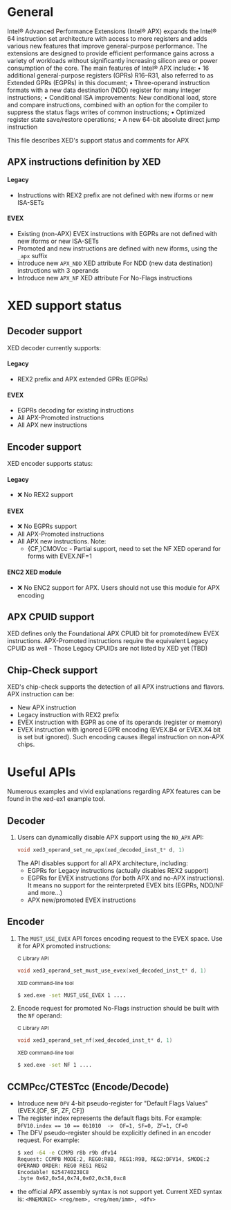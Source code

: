 # General
Intel® Advanced Performance Extensions (Intel® APX) expands the Intel® 64 instruction set architecture with
access to more registers and adds various new features that improve general-purpose performance. The
extensions are designed to provide efficient performance gains across a variety of workloads without
significantly increasing silicon area or power consumption of the core.
The main features of Intel® APX include:
• 16 additional general-purpose registers (GPRs) R16–R31, also referred to as Extended GPRs (EGPRs)
in this document;
• Three-operand instruction formats with a new data destination (NDD) register for many integer
instructions;
• Conditional ISA improvements: New conditional load, store and compare instructions, combined
with an option for the compiler to suppress the status flags writes of common instructions;
• Optimized register state save/restore operations;
• A new 64-bit absolute direct jump instruction

This file describes XED's support status and comments for APX

## APX instructions definition by XED
#### Legacy
- Instructions with REX2 prefix are not defined with new iforms or new ISA-SETs
#### EVEX
- Existing (non-APX) EVEX instructions with EGPRs are not defined with new iforms or new ISA-SETs
- Promoted and new instructions are defined with new iforms, using the `_apx` suffix
- Introduce new `APX_NDD` XED attribute For NDD (new data destination) instructions with 3 operands
- Introduce new `APX_NF` XED attribute For No-Flags instructions

# XED support status
## Decoder support
XED decoder currently supports:
#### Legacy
- REX2 prefix and APX extended GPRs (EGPRs)
#### EVEX 
- EGPRs decoding for existing instructions
- All APX-Promoted instructions
- All APX new instructions

## Encoder support
XED encoder supports status:
#### Legacy
- :x: No REX2 support
#### EVEX 
- :x: No EGPRs support
- All APX-Promoted instructions
- All APX new instructions. Note:
  - {CF,}CMOVcc - Partial support, need to set the NF XED operand for forms with EVEX.NF=1
#### ENC2 XED module
- :x: No ENC2 support for APX. Users should not use this module for APX encoding


## APX CPUID support
XED defines only the Foundational APX CPUID bit for promoted/new EVEX instructions.
APX-Promoted instructions require the equivalent Legacy CPUID as well - Those Legacy 
CPUIDs are not listed by XED yet (TBD)


## Chip-Check support
XED's chip-check supports the detection of all APX instructions and flavors.
APX instruction can be:
- New APX instruction
- Legacy instruction with REX2 prefix
- EVEX instruction with EGPR as one of its operands (register or memory)
- EVEX instruction with ignored EGPR encoding (EVEX.B4 or EVEX.X4 bit is set but ignored). Such encoding causes illegal instruction on non-APX chips. 


# Useful APIs
Numerous examples and vivid explanations regarding APX features can be found in the xed-ex1 example tool.

## Decoder
1. Users can dynamically disable APX support using the `NO_APX` API:
    ```c
    void xed3_operand_set_no_apx(xed_decoded_inst_t* d, 1)
    ```
    The API disables support for all APX architecture, including:
    - EGPRs for Legacy instructions (actually disables REX2 support)
    - EGPRs for EVEX instructions (for both APX and no-APX instructions). It means no support for the reinterpreted EVEX bits (EGPRs, NDD/NF and more...)
    - APX new/promoted EVEX instructions


 ## Encoder
 1. The `MUST_USE_EVEX` API forces encoding request to the EVEX space. Use it for APX promoted instructions:
 
    <sub>C Library API</sub>
    ```c
    void xed3_operand_set_must_use_evex(xed_decoded_inst_t* d, 1)
    ```

    <sub>XED command-line tool</sub>
    ```bash
    $ xed.exe -set MUST_USE_EVEX 1 ....
    ```

2. Encode request for promoted No-Flags instruction should be built with the `NF` operand:

    <sub>C Library API</sub>
    ```c
    void xed3_operand_set_nf(xed_decoded_inst_t* d, 1)
    ```

    <sub>XED command-line tool</sub>
    ```bash
    $ xed.exe -set NF 1 ....
    ```

## CCMPcc/CTESTcc (Encode/Decode)
- Introduce new `DFV` 4-bit pseudo-register for "Default Flags Values" (EVEX.[OF, SF, ZF, CF])
- The register index represents the default flags bits. For example: `DFV10.index == 10 == 0b1010  ->  OF=1, SF=0, ZF=1, CF=0`
- The DFV pseudo-register should be explicitly defined in an encoder request. For example:
    ```bash
    $ xed -64 -e CCMPB r8b r9b dfv14
    Request: CCMPB MODE:2, REG0:R8B, REG1:R9B, REG2:DFV14, SMODE:2
    OPERAND ORDER: REG0 REG1 REG2 
    Encodable! 6254740238C8
    .byte 0x62,0x54,0x74,0x02,0x38,0xc8
    ```
- the official APX assembly syntax is not support yet. 
Current XED syntax is: `<MNEMONIC> <reg/mem>, <reg/mem/imm>, <dfv>`

